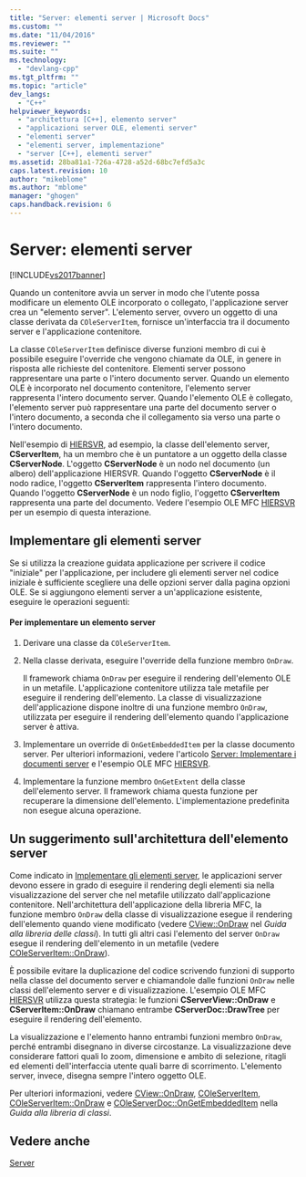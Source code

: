 ```yaml
---
title: "Server: elementi server | Microsoft Docs"
ms.custom: ""
ms.date: "11/04/2016"
ms.reviewer: ""
ms.suite: ""
ms.technology: 
  - "devlang-cpp"
ms.tgt_pltfrm: ""
ms.topic: "article"
dev_langs: 
  - "C++"
helpviewer_keywords: 
  - "architettura [C++], elemento server"
  - "applicazioni server OLE, elementi server"
  - "elementi server"
  - "elementi server, implementazione"
  - "server [C++], elementi server"
ms.assetid: 28ba81a1-726a-4728-a52d-68bc7efd5a3c
caps.latest.revision: 10
author: "mikeblome"
ms.author: "mblome"
manager: "ghogen"
caps.handback.revision: 6
---
```

# Server: elementi server
[!INCLUDE[vs2017banner](../assembler/inline/includes/vs2017banner.md)]

Quando un contenitore avvia un server in modo che l'utente possa modificare un elemento OLE incorporato o collegato, l'applicazione server crea un "elemento server". L'elemento server, ovvero un oggetto di una classe derivata da `COleServerItem`, fornisce un'interfaccia tra il documento server e l'applicazione contenitore.  
  
 La classe `COleServerItem` definisce diverse funzioni membro di cui è possibile eseguire l'override che vengono chiamate da OLE, in genere in risposta alle richieste del contenitore.  Elementi server possono rappresentare una parte o l'intero documento server.  Quando un elemento OLE è incorporato nel documento contenitore, l'elemento server rappresenta l'intero documento server.  Quando l'elemento OLE è collegato, l'elemento server può rappresentare una parte del documento server o l'intero documento, a seconda che il collegamento sia verso una parte o l'intero documento.  
  
 Nell'esempio di [HIERSVR](../top/visual-cpp-samples.md), ad esempio, la classe dell'elemento server, **CServerItem**, ha un membro che è un puntatore a un oggetto della classe **CServerNode**.  L'oggetto **CServerNode** è un nodo nel documento \(un albero\) dell'applicazione HIERSVR.  Quando l'oggetto **CServerNode** è il nodo radice, l'oggetto **CServerItem** rappresenta l'intero documento.  Quando l'oggetto **CServerNode** è un nodo figlio, l'oggetto **CServerItem** rappresenta una parte del documento.  Vedere l'esempio OLE MFC [HIERSVR](../top/visual-cpp-samples.md) per un esempio di questa interazione.  
  
##  <a name="_core_implementing_server_items"></a> Implementare gli elementi server  
 Se si utilizza la creazione guidata applicazione per scrivere il codice "iniziale" per l'applicazione, per includere gli elementi server nel codice iniziale è sufficiente scegliere una delle opzioni server dalla pagina opzioni OLE.  Se si aggiungono elementi server a un'applicazione esistente, eseguire le operazioni seguenti:  
  
#### Per implementare un elemento server  
  
1.  Derivare una classe da `COleServerItem`.  
  
2.  Nella classe derivata, eseguire l'override della funzione membro `OnDraw`.  
  
     Il framework chiama `OnDraw` per eseguire il rendering dell'elemento OLE in un metafile.  L'applicazione contenitore utilizza tale metafile per eseguire il rendering dell'elemento.  La classe di visualizzazione dell'applicazione dispone inoltre di una funzione membro `OnDraw`, utilizzata per eseguire il rendering dell'elemento quando l'applicazione server è attiva.  
  
3.  Implementare un override di `OnGetEmbeddedItem` per la classe documento server.  Per ulteriori informazioni, vedere l'articolo [Server: Implementare i documenti server](../mfc/servers-implementing-server-documents.md) e l'esempio OLE MFC [HIERSVR](../top/visual-cpp-samples.md).  
  
4.  Implementare la funzione membro `OnGetExtent` della classe dell'elemento server.  Il framework chiama questa funzione per recuperare la dimensione dell'elemento.  L'implementazione predefinita non esegue alcuna operazione.  
  
##  <a name="_core_a_tip_for_server.2d.item_architecture"></a> Un suggerimento sull'architettura dell'elemento server  
 Come indicato in [Implementare gli elementi server](#_core_implementing_server_items), le applicazioni server devono essere in grado di eseguire il rendering degli elementi sia nella visualizzazione del server che nel metafile utilizzato dall'applicazione contenitore.  Nell'architettura dell'applicazione della libreria MFC, la funzione membro `OnDraw` della classe di visualizzazione esegue il rendering dell'elemento quando viene modificato \(vedere [CView::OnDraw](../Topic/CView::OnDraw.md) nel *Guida alla libreria delle classi*\).  In tutti gli altri casi l'elemento del server `OnDraw` esegue il rendering dell'elemento in un metafile \(vedere [COleServerItem::OnDraw](../Topic/COleServerItem::OnDraw.md)\).  
  
 È possibile evitare la duplicazione del codice scrivendo funzioni di supporto nella classe del documento server e chiamandole dalle funzioni `OnDraw` nelle classi dell'elemento server e di visualizzazione.  L'esempio OLE MFC [HIERSVR](../top/visual-cpp-samples.md) utilizza questa strategia: le funzioni **CServerView::OnDraw** e **CServerItem::OnDraw** chiamano entrambe **CServerDoc::DrawTree** per eseguire il rendering dell'elemento.  
  
 La visualizzazione e l'elemento hanno entrambi funzioni membro `OnDraw`, perché entrambi disegnano in diverse circostanze.  La visualizzazione deve considerare fattori quali lo zoom, dimensione e ambito di selezione, ritagli ed elementi dell'interfaccia utente quali barre di scorrimento.  L'elemento server, invece, disegna sempre l'intero oggetto OLE.  
  
 Per ulteriori informazioni, vedere [CView::OnDraw](../Topic/CView::OnDraw.md), [COleServerItem](../mfc/reference/coleserveritem-class.md), [COleServerItem::OnDraw](../Topic/COleServerItem::OnDraw.md) e [COleServerDoc::OnGetEmbeddedItem](../Topic/COleServerDoc::OnGetEmbeddedItem.md) nella *Guida alla libreria di classi*.  
  
## Vedere anche  
 [Server](../mfc/servers.md)